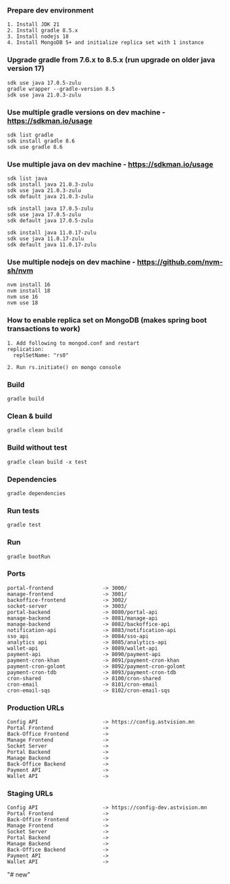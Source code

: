 ### Prepare dev environment
```
1. Install JDK 21
2. Install gradle 8.5.x
3. Install nodejs 18
4. Install MongoDB 5+ and initialize replica set with 1 instance
```

### Upgrade gradle from 7.6.x to 8.5.x (run upgrade on older java version 17)
```
sdk use java 17.0.5-zulu
gradle wrapper --gradle-version 8.5
sdk use java 21.0.3-zulu
```

### Use multiple gradle versions on dev machine - https://sdkman.io/usage
```
sdk list gradle
sdk install gradle 8.6
sdk use gradle 8.6
```

### Use multiple java on dev machine - https://sdkman.io/usage
```
sdk list java
sdk install java 21.0.3-zulu
sdk use java 21.0.3-zulu
sdk default java 21.0.3-zulu

sdk install java 17.0.5-zulu
sdk use java 17.0.5-zulu
sdk default java 17.0.5-zulu

sdk install java 11.0.17-zulu
sdk use java 11.0.17-zulu
sdk default java 11.0.17-zulu
```

### Use multiple nodejs on dev machine - https://github.com/nvm-sh/nvm
```
nvm install 16
nvm install 18
nvm use 16
nvm use 18
```

### How to enable replica set on MongoDB (makes spring boot transactions to work)
```
1. Add following to mongod.conf and restart
replication:
  replSetName: "rs0"

2. Run rs.initiate() on mongo console
```

### Build
```
gradle build
```

### Clean & build
```
gradle clean build
```

### Build without test
```
gradle clean build -x test
```

### Dependencies
```
gradle dependencies
```

### Run tests
```
gradle test
```

### Run
```
gradle bootRun
```

### Ports
```
portal-frontend                -> 3000/
manage-frontend                -> 3001/
backoffice-frontend            -> 3002/
socket-server                  -> 3003/
portal-backend                 -> 8080/portal-api
manage-backend                 -> 8081/manage-api
manage-backend                 -> 8082/backoffice-api
notification-api               -> 8083/notification-api
sso api                        -> 8084/sso-api
analytics api                  -> 8085/analytics-api
wallet-api                     -> 8089/wallet-api
payment-api                    -> 8090/payment-api
payment-cron-khan              -> 8091/payment-cron-khan
payment-cron-golomt            -> 8092/payment-cron-golomt
payment-cron-tdb               -> 8093/payment-cron-tdb
cron-shared                    -> 8100/cron-shared
cron-email                     -> 8101/cron-email
cron-email-sqs                 -> 8102/cron-email-sqs
```

### Production URLs
```
Config API                     -> https://config.astvision.mn
Portal Frontend                ->
Back-Office Frontend           ->
Manage Frontend                ->
Socket Server                  ->
Portal Backend                 ->
Manage Backend                 ->
Back-Office Backend            ->
Payment API                    ->
Wallet API                     ->
```

### Staging URLs
```
Config API                     -> https://config-dev.astvision.mn
Portal Frontend                ->
Back-Office Frontend           ->
Manage Frontend                ->
Socket Server                  ->
Portal Backend                 ->
Manage Backend                 ->
Back-Office Backend            ->
Payment API                    ->
Wallet API                     ->
```
"# new" 
